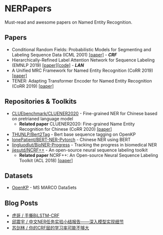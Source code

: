 # NERPapers
Must-read and awesome papers on Named Entity Recognition.

## Papers
- Conditional Random Fields: Probabilistic Models for Segmenting and Labeling Sequence Data (ICML 2001) [[paper]](https://repository.upenn.edu/cgi/viewcontent.cgi?article=1162&context=cis_papers) - ***CRF***
- Hierarchically-Refined Label Attention Network for Sequence Labeling (EMNLP 2019) [[paper]](https://www.aclweb.org/anthology/D19-1422/)[[code]](https://github.com/Nealcly/BiLSTM-LAN) - ***LAN***
- A Unified MRC Framework for Named Entity Recognition (CoRR 2019) [[paper]](https://arxiv.org/abs/1910.11476)
- TENER: Adapting Transformer Encoder for Named Entity Recognition (CoRR 2019) [[paper]](https://arxiv.org/abs/1911.04474)

## Repositories & Toolkits
- [CLUEbenchmark/CLUENER2020](https://github.com/CLUEbenchmark/CLUENER2020) - Fine-grained NER for Chinese based on pretrianed language model
  - **Related paper** CLUENER2020: Fine-grained Name Entity Recognition for Chinese (CoRR 2020) [[paper]](https://arxiv.org/abs/2001.04351)
- [THUNLP/Bert2Tag](https://github.com/thunlp/Bert2Tag) - Bert base sequence tagging on OpenKP
- [lonePatient/BERT-NER-Pytorch](https://github.com/lonePatient/BERT-NER-Pytorch) - Chinese NER using BERT
- [lingluodlut/BioNER-Progress](https://github.com/lingluodlut/BioNER-Progress) - Tracking the progress in biomedical NER
- [jiesutd/NCRF++](https://github.com/jiesutd/NCRFpp) - An open-source neural sequence labeling toolkit
  - **Related paper** NCRF++: An Open-source Neural Sequence Labeling Toolkit (ACL 2018) [[paper]](https://www.aclweb.org/anthology/P18-4013/)

## Datasets
- [OpenKP](http://www.msmarco.org/leaders.aspx) - MS MARCO DataSets

## Blog Posts
- [虎哥 / 手撕BiLSTM-CRF](https://zhuanlan.zhihu.com/p/97676647)
- [邱震宇 / 中文NER任务实验小结报告——深入模型实现细节](https://zhuanlan.zhihu.com/p/103779616)
- [苏剑林 / 你的CRF层的学习率可能不够大](https://kexue.fm/archives/7196)
